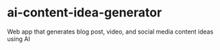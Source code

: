 # ai-content-idea-generator
Web app that generates blog post, video, and social media content ideas using AI
